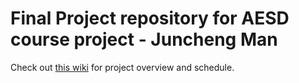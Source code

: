 # Final Project repository for AESD course project - Juncheng Man
Check out [this wiki](https://github.com/cu-ecen-aeld/final-project-spinoandraptos/wiki/Project-Overview) for project overview and schedule.
